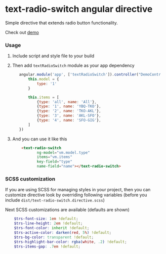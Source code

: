# text-radio-switch angular directive

Simple directive that extends radio button functionality.

Check out [demo](http://griga.github.io/text-radio-switch/)


### Usage

1. Include script and style file to your build

2. Then add `textRadioSwitch` module as your app dependency
    ```js
       angular.module('app', ['textRadioSwitch']).controller("DemoController", function () {
           this.model = {
               type: '1'
           }

           this.items = [
               {type: 'all', name: 'All'},
               {type: '1', name: 'YBQ-TKO'},
               {type: '2', name: 'TKO-AKL'},
               {type: '3', name: 'AKL-SFO'},
               {type: '4', name: 'SFO-GIG'},
           ]
       })
    ```

3. And you can use it like this
    ```html
        <text-radio-switch
               ng-model="vm.model.type"
               items="vm.items"
               key-field="type"
               name-field="name"></text-radio-switch>
    ```


### SCSS customization

If you are using SCSS for managing styles in your project, then you can customize directive
 look by overriding following variables (before you include `dist/text-radio-switch.directive.scss`)

Next SCSS customizations are available (defaults are shown)

```scss
    $trs-font-size: 1em !default;
    $trs-line-height: 2em !default;
    $trs-font-color: inherit !default;
    $trs-active-color: darken(red, 5%) !default;
    $trs-bg-color: transparent !default;
    $trs-highlight-bar-color: rgba(white, .2) !default;
    $trs-items-gap: .7em !default;
```



